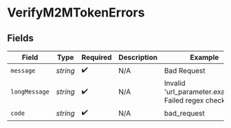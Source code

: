 # VerifyM2MTokenErrors


## Fields

| Field                                               | Type                                                | Required                                            | Description                                         | Example                                             |
| --------------------------------------------------- | --------------------------------------------------- | --------------------------------------------------- | --------------------------------------------------- | --------------------------------------------------- |
| `message`                                           | *string*                                            | :heavy_check_mark:                                  | N/A                                                 | Bad Request                                         |
| `longMessage`                                       | *string*                                            | :heavy_check_mark:                                  | N/A                                                 | Invalid 'url_parameter.example': Failed regex check |
| `code`                                              | *string*                                            | :heavy_check_mark:                                  | N/A                                                 | bad_request                                         |